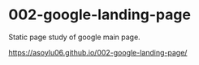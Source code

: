 # 002-google-landing-page
Static page study of google main page.

https://asoylu06.github.io/002-google-landing-page/
